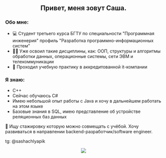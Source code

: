 <div align="center">
  <h2>Привет, меня зовут Саша.</h2>
</div>

<div>
  <h3>Обо мне:</h3>
  <ul>
    <li>💻 Студент третьего курса БГТУ по специальности "Программная инженерия" профиль "Разработка программно-информационных систем"</li>
    <li>👨‍🎓 Уже освоил такие дисциплины, как: ООП, структуры и алгоритмы обработки данных, операционные системы, сети ЭВМ и телекоммуникации</li>
    <li>💼 Проходил учебную практику в аккредитованной it-компании</li>
</div>

<div>
  <h3>Я знаю:</h3>
  <ul>
    <li>С++</li>
    <li>Сейчас обучаюсь C#</li>
    <li>Имею небольшой опыт работы с Java и хочу в дальнейшем работать на этом языке</li>
    <li>Базовые знания в SQL, имею представление об устройстве реляционных баз данных</li>
  </ul>
</div>

💫 Ищу стажировку которую можно совмещать с учёбой. Хочу развиваться в направлении backend-разработчик/software engineer.

tg: @sashachlyapik

<div align="center">
  <img src="http://github-profile-summary-cards.vercel.app/api/cards/profile-details?username=KrupenyaAleksandr&theme=calm">
</div>

<!--
**KrupenyaAleksandr/KrupenyaAleksandr** is a ✨ _special_ ✨ repository because its `README.md` (this file) appears on your GitHub profile.

Here are some ideas to get you started:

- 🔭 I’m currently working on ...
- 🌱 I’m currently learning ...
- 👯 I’m looking to collaborate on ...
- 🤔 I’m looking for help with ...
- 💬 Ask me about ...
- 📫 How to reach me: ...
- 😄 Pronouns: ...
- ⚡ Fun fact: ...
-->
